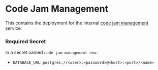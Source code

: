 # Code Jam Management

This contains the deployment for the internal [code jam management](https://github.com/python-discord/code-jam-management) service.

### Required Secret
In a secret named `code-jam-management-env`:
- `DATABASE_URL`: `postgres://<user>:<password>@<host>:<port>/<name> `